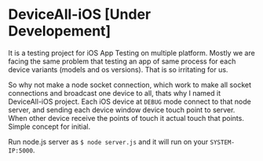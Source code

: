 DeviceAll-iOS [Under Developement]
==============

It is a testing project for iOS App Testing on multiple platform. Mostly we are facing the same problem that testing an app of same process for each device variants (models and os versions). That is so irritating for us.

So why not make a node socket connection, which work to make all socket connections and broadcast one device to all, thats why I named it DeviceAll-iOS project. Each iOS device at `DEBUG` mode connect to that node server, and sending each device window device touch point to server. When other device receive the points of touch it actual touch that points. Simple concept for initial.


Run node.js server as `$ node server.js` and it will run on your `SYSTEM-IP:5000`.
